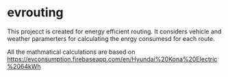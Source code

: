 # evrouting
This projecct is created for energy efficient routing. It considers vehicle and weather paramerters 
for calculating the enrgy consumesd for each route.

All the mathmatical calculations are based on https://evconsumption.firebaseapp.com/en/Hyundai%20Kona%20Electric%2064kWh
